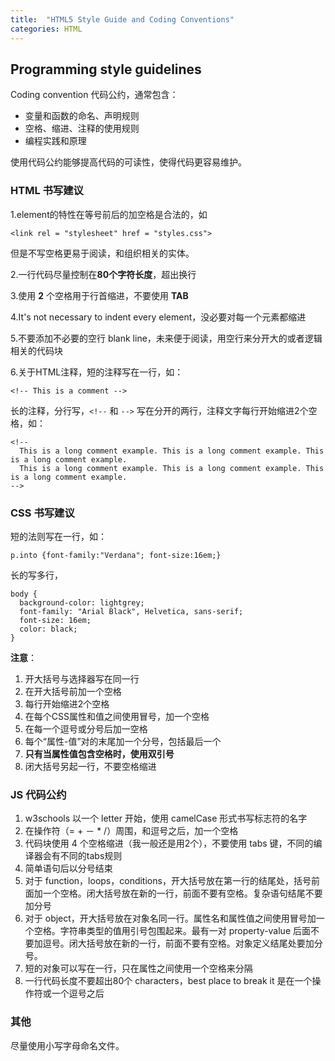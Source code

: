 ```yaml
---
title:  "HTML5 Style Guide and Coding Conventions"
categories: HTML
---
```

## Programming style guidelines

Coding convention 代码公约，通常包含：

+ 变量和函数的命名、声明规则
+ 空格、缩进、注释的使用规则
+ 编程实践和原理

使用代码公约能够提高代码的可读性，使得代码更容易维护。

<!--more-->

### HTML 书写建议

1.element的特性在等号前后的加空格是合法的，如

    <link rel = "stylesheet" href = "styles.css">

但是不写空格更易于阅读，和组织相关的实体。

2.一行代码尽量控制在**80个字符长度**，超出换行

3.使用 **2** 个空格用于行首缩进，不要使用 **TAB**

4.It's not necessary to indent every element，没必要对每一个元素都缩进

5.不要添加不必要的空行 blank line，未来便于阅读，用空行来分开大的或者逻辑相关的代码块

6.关于HTML注释，短的注释写在一行，如：

    <!-- This is a comment -->  

长的注释，分行写，`<!--` 和 `-->` 写在分开的两行，注释文字每行开始缩进2个空格，如：

    <!--
      This is a long comment example. This is a long comment example. This is a long comment example.
      This is a long comment example. This is a long comment example. This is a long comment example.
    -->

### CSS 书写建议

短的法则写在一行，如：

    p.into {font-family:"Verdana"; font-size:16em;}  

长的写多行，

    body {
      background-color: lightgrey;
      font-family: "Arial Black", Helvetica, sans-serif;
      font-size: 16em;
      color: black;
    }

**注意**：

1. 开大括号与选择器写在同一行
2. 在开大括号前加一个空格
3. 每行开始缩进2个空格
4. 在每个CSS属性和值之间使用冒号，加一个空格
5. 在每一个逗号或分号后加一空格
6. 每个“属性-值”对的末尾加一个分号，包括最后一个
7. **只有当属性值包含空格时，使用双引号**
8. 闭大括号另起一行，不要空格缩进

### JS 代码公约

1. w3schools 以一个 letter 开始，使用 camelCase 形式书写标志符的名字
2. 在操作符（= + － * /）周围，和逗号之后，加一个空格
3. 代码块使用 4 个空格缩进（我一般还是用2个），不要使用 tabs 键，不同的编译器会有不同的tabs规则
4. 简单语句后以分号结束
5. 对于 function，loops，conditions，开大括号放在第一行的结尾处，括号前面加一个空格。闭大括号放在新的一行，前面不要有空格。复杂语句结尾不要加分号
6. 对于 object，开大括号放在对象名同一行。属性名和属性值之间使用冒号加一个空格。字符串类型的值用引号包围起来。最有一对 property-value 后面不要加逗号。闭大括号放在新的一行，前面不要有空格。对象定义结尾处要加分号。
7. 短的对象可以写在一行，只在属性之间使用一个空格来分隔
8. 一行代码长度不要超出80个 characters，<span class="blue-text">best place to break it 是在一个操作符或一个逗号之后</span>

### 其他

尽量使用小写字母命名文件。
